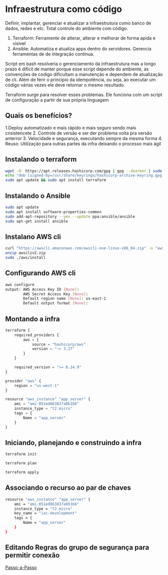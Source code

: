 # Infraestrutura como código
Definir, implantar, gerenciar e atualizar a infraestrutura como banco de dados, redes e etc. Total controle do ambiente com código.

1. Terraform: Ferramente de alterar, alterar e melhorar de forma apida e visivel
2. Ansible: Automatiza e atualiza apps dentro do servidores. Gerencia ferramentas de de integração contínua.

Script em bash resolveria o gerenciamento da infraestrutura mas a longo prazo é dificil de manter porque esse script depende do ambiente, as convenções de codigo dificultam a manutenção 
e dependem de atualização de cli. Além de ferir o princípio da idempotência, ou seja, ao executar um código várias vezes ele deve retornar o mesmo resultado.

Terraform surge para resolver esses problemas. 
Ele funciona com um script de configuração a partir de sua própria linguagem

## Quais os benefícios?
1.Deploy automatizado e mais rápido e mais seguro sendo mais cnsistencete
2. Controle de versão e ser der problema volta pra versão anterror
3. Velocidade e segurança, executando sempre da mesma forma
4. Reuso: Utilização para outras partes da infra deixando o processo mais ágil

## Instalando o terraform
~~~bash
wget -O- https://apt.releases.hashicorp.com/gpg | gpg --dearmor | sudo tee /usr/share/keyrings/hashicorp-archive-keyring.gpg
echo "deb [signed-by=/usr/share/keyrings/hashicorp-archive-keyring.gpg] https://apt.releases.hashicorp.com $(lsb_release -cs) main" | sudo tee /etc/apt/sources.list.d/hashicorp.list
sudo apt update && sudo apt install terraform
~~~


## Instalando o Ansible
~~~bash
sudo apt update
sudo apt install software-properties-common
sudo add-apt-repository --yes --update ppa:ansible/ansible
sudo apt-get install ansible
~~~

## Instalano AWS cli
~~~bash
curl "https://awscli.amazonaws.com/awscli-exe-linux-x86_64.zip" -o "awscliv2.zip"
unzip awscliv2.zip
sudo ./aws/install
~~~

## Configurando AWS cli
~~~bash
aws configure
output: AWS Access Key ID [None]: 
        AWS Secret Access Key [None]: 
        Default region name [None]: us-east-1
        Default output format [None]: 
~~~

## Montando a infra


~~~javascript
terraform {
    required_providers {
        aws = {
            source = "hashicorp/aws"
            version = "~> 3.27"
        }
    }

    required_version = ">= 0.14.9"
}

provider "aws" {
    region = "us-west-1"
}

resource "aws_instance" "app_server" {
    ami = "ami-051ed863837a0b1b6"
    instance_type = "t2.micro"
    tags = {
        Name = "app_server"
    }
}
~~~

## Iniciando, planejando e construindo a infra

~~~bash
terraform init

terraform plan

terraform apply
~~~

## Associando o recurso ao par de chaves
~~~bash
resource "aws_instance" "app_server" {
    ami = "ami-051ed863837a0b1b6"
    instance_type = "t2.micro"
    key_name = "iac-development"
    tags = {
        Name = "app_server"
    }
}
~~~

## Editando Regras do grupo de segurança para permitir conexão

[Passo-a-Passo](https://scribehow.com/embed/How_to_Configure_AWS_Security_Group_Rules__Lfi0_aNWTaeOpu7wM_g_lA)

##


